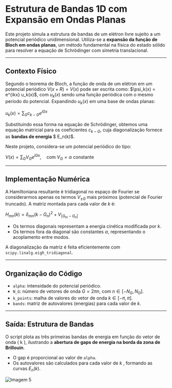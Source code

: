 # Estrutura de Bandas 1D com Expansão em Ondas Planas

Este projeto simula a estrutura de bandas de um elétron livre sujeito a um potencial periódico unidimensional. Utiliza-se a **expansão da função de Bloch em ondas planas**, um método fundamental na física do estado sólido para resolver a equação de Schrödinger com simetria translacional.

---

## Contexto Físico

Segundo o teorema de Bloch, a função de onda de um elétron em um potencial periódico $V(x + R) = V(x)$ pode ser escrita como: $\psi_k(x) = e^{ikx} u_k(x)\$, com $u_k(x)$ sendo uma função periódica com o mesmo período do potencial. Expandindo $u_k(x)$ em uma base de ondas planas:

$u_k(x) = \sum_G c_{k-G} e^{iGx}$

Substituindo essa forma na equação de Schrödinger, obtemos uma equação matricial para os coeficientes $c_{k-G}$, cuja diagonalização fornece as **bandas de energia** $ E_n(k)$.

Neste projeto, considera-se um potencial periódico do tipo:

$V(x) = \sum_G V_G e^{iGx}, \quad \text{com } V_G = \alpha \text{ constante}$

---

## Implementação Numérica

A Hamiltoniana resultante é tridiagonal no espaço de Fourier se considerarmos apenas os termos $V_{\pm G}$ mais próximos (potencial de Fourier truncado). A matriz montada para cada valor de $k$ é:

$H_{mn}(k) = \delta_{mn}(k - G_n)^2 + V_{|G_m - G_n|}$

- Os termos diagonais representam a energia cinética modificada por $k$.
- Os termos fora da diagonal são constantes $\alpha$, representando o acoplamento entre modos.

A diagonalização da matriz é feita eficientemente com `scipy.linalg.eigh_tridiagonal`.

---

## Organização do Código

- `alpha`: intensidade do potencial periódico.
- `N_G`: número de vetores de onda $G = 2\pi n$, com $n \in [-N_G, N_G]$.
- `k_points`: malha de valores do vetor de onda $k \in [-\pi, \pi]$.
- `bands`: matriz de autovalores (energias) para cada valor de $k$.

---

## Saída: Estrutura de Bandas

O script plota as três primeiras bandas de energia em função do vetor de onda \( k \), ilustrando a **abertura de gaps de energia na borda da zona de Brillouin**.

- O gap é proporcional ao valor de `alpha`.
- Os autovalores são calculados para cada valor de $k$ , formando as curvas $E_n(k)$.


![Imagem 5](./img/img_1.png)
